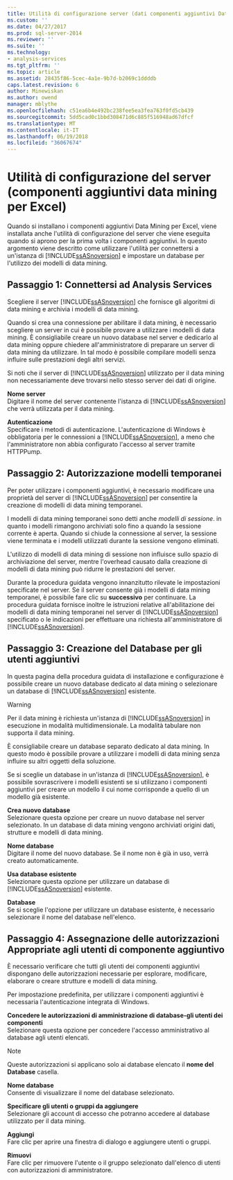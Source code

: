 ```yaml
---
title: Utilità di configurazione server (dati componenti aggiuntivi Data Mining per Excel) | Documenti Microsoft
ms.custom: ''
ms.date: 04/27/2017
ms.prod: sql-server-2014
ms.reviewer: ''
ms.suite: ''
ms.technology:
- analysis-services
ms.tgt_pltfrm: ''
ms.topic: article
ms.assetid: 28435f86-5cec-4a1e-9b7d-b2069c1ddddb
caps.latest.revision: 6
author: Minewiskan
ms.author: owend
manager: mblythe
ms.openlocfilehash: c51ea6b4e492bc238fee5ea3fea763f0fd5cb439
ms.sourcegitcommit: 5dd5cad0c1bbd308471d6c885f516948ad67dfcf
ms.translationtype: MT
ms.contentlocale: it-IT
ms.lasthandoff: 06/19/2018
ms.locfileid: "36067674"
---
```

# <a name="server-configuration-utility-data-mining-add-ins-for-excel"></a>Utilità di configurazione del server (componenti aggiuntivi data mining per Excel)
  Quando si installano i componenti aggiuntivi Data Mining per Excel, viene installata anche l'utilità di configurazione del server che viene eseguita quando si aprono per la prima volta i componenti aggiuntivi. In questo argomento viene descritto come utilizzare l'utilità per connettersi a un'istanza di [!INCLUDE[ssASnoversion](../includes/ssasnoversion-md.md)] e impostare un database per l'utilizzo dei modelli di data mining.  
  

  
##  <a name="bkmk_step1"></a> Passaggio 1: Connettersi ad Analysis Services  
 Scegliere il server [!INCLUDE[ssASnoversion](../includes/ssasnoversion-md.md)] che fornisce gli algoritmi di data mining e archivia i modelli di data mining.  
  
 Quando si crea una connessione per abilitare il data mining, è necessario scegliere un server in cui è possibile provare a utilizzare i modelli di data mining. È consigliabile creare un nuovo database nel server e dedicarlo al data mining oppure chiedere all'amministratore di preparare un server di data mining da utilizzare. In tal modo è possibile compilare modelli senza influire sulle prestazioni degli altri servizi.  
  
 Si noti che il server di [!INCLUDE[ssASnoversion](../includes/ssasnoversion-md.md)] utilizzato per il data mining non necessariamente deve trovarsi nello stesso server dei dati di origine.  
  
 **Nome server**  
 Digitare il nome del server contenente l'istanza di [!INCLUDE[ssASnoversion](../includes/ssasnoversion-md.md)] che verrà utilizzata per il data mining.  
  
 **Autenticazione**  
 Specificare i metodi di autenticazione. L'autenticazione di Windows è obbligatoria per le connessioni a [!INCLUDE[ssASnoversion](../includes/ssasnoversion-md.md)], a meno che l'amministratore non abbia configurato l'accesso al server tramite HTTPPump.  
  
##  <a name="bkmk_step2"></a> Passaggio 2: Autorizzazione modelli temporanei  
 Per poter utilizzare i componenti aggiuntivi, è necessario modificare una proprietà del server di [!INCLUDE[ssASnoversion](../includes/ssasnoversion-md.md)] per consentire la creazione di modelli di data mining temporanei.  
  
 I modelli di data mining temporanei sono detti anche *modelli di sessione*. in quanto i modelli rimangono archiviati solo fino a quando la sessione corrente è aperta. Quando si chiude la connessione al server, la sessione viene terminata e i modelli utilizzati durante la sessione vengono eliminati.  
  
 L'utilizzo di modelli di data mining di sessione non influisce sullo spazio di archiviazione del server, mentre l'overhead causato dalla creazione di modelli di data mining può ridurre le prestazioni del server.  
  
 Durante la procedura guidata vengono innanzitutto rilevate le impostazioni specificate nel server. Se il server consente già i modelli di data mining temporanei, è possibile fare clic su **successivo** per continuare. La procedura guidata fornisce inoltre le istruzioni relative all'abilitazione dei modelli di data mining temporanei nel server di [!INCLUDE[ssASnoversion](../includes/ssasnoversion-md.md)] specificato o le indicazioni per effettuare una richiesta all'amministratore di [!INCLUDE[ssASnoversion](../includes/ssasnoversion-md.md)].  
  
##  <a name="bkmk_step3"></a> Passaggio 3: Creazione del Database per gli utenti aggiuntivi  
 In questa pagina della procedura guidata di installazione e configurazione è possibile creare un nuovo database dedicato al data mining o selezionare un database di [!INCLUDE[ssASnoversion](../includes/ssasnoversion-md.md)] esistente.  
  
> [!WARNING]  
>  Per il data mining è richiesta un'istanza di [!INCLUDE[ssASnoversion](../includes/ssasnoversion-md.md)] in esecuzione in modalità multidimensionale. La modalità tabulare non supporta il data mining.  
  
 È consigliabile creare un database separato dedicato al data mining. In questo modo è possibile provare a utilizzare i modelli di data mining senza influire su altri oggetti della soluzione.  
  
 Se si sceglie un database in un'istanza di [!INCLUDE[ssASnoversion](../includes/ssasnoversion-md.md)], è possibile sovrascrivere i modelli esistenti se si utilizzano i componenti aggiuntivi per creare un modello il cui nome corrisponde a quello di un modello già esistente.  
  
 **Crea nuovo database**  
 Selezionare questa opzione per creare un nuovo database nel server selezionato. In un database di data mining vengono archiviati origini dati, strutture e modelli di data mining.  
  
 **Nome database**  
 Digitare il nome del nuovo database. Se il nome non è già in uso, verrà creato automaticamente.  
  
 **Usa database esistente**  
 Selezionare questa opzione per utilizzare un database di [!INCLUDE[ssASnoversion](../includes/ssasnoversion-md.md)] esistente.  
  
 **Database**  
 Se si sceglie l'opzione per utilizzare un database esistente, è necessario selezionare il nome del database nell'elenco.  
  
##  <a name="bkmk_step4"></a> Passaggio 4: Assegnazione delle autorizzazioni Appropriate agli utenti di componente aggiuntivo  
 È necessario verificare che tutti gli utenti dei componenti aggiuntivi dispongano delle autorizzazioni necessarie per esplorare, modificare, elaborare o creare strutture e modelli di data mining.  
  
 Per impostazione predefinita, per utilizzare i componenti aggiuntivi è necessaria l'autenticazione integrata di Windows.  
  
 **Concedere le autorizzazioni di amministrazione di database-gli utenti dei componenti**  
 Selezionare questa opzione per concedere l'accesso amministrativo al database agli utenti elencati.  
  
> [!NOTE]  
>  Queste autorizzazioni si applicano solo ai database elencato il **nome del Database** casella.  
  
 **Nome database**  
 Consente di visualizzare il nome del database selezionato.  
  
 **Specificare gli utenti o gruppi da aggiungere**  
 Selezionare gli account di accesso che potranno accedere al database utilizzato per il data mining.  
  
 **Aggiungi**  
 Fare clic per aprire una finestra di dialogo e aggiungere utenti o gruppi.  
  
 **Rimuovi**  
 Fare clic per rimuovere l'utente o il gruppo selezionato dall'elenco di utenti con autorizzazioni di amministratore.  
  
  